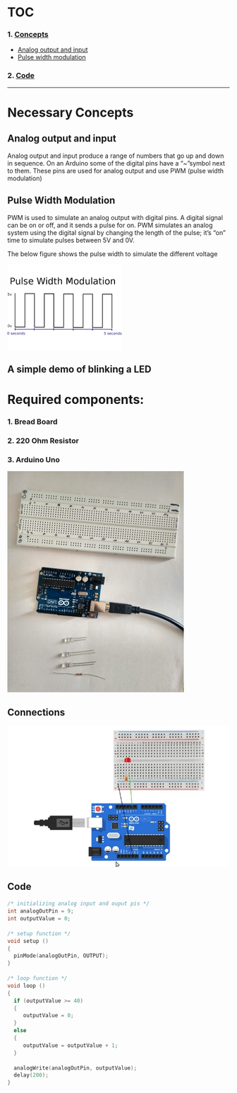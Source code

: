# TOC
### 1. [Concepts](#Analog-output-and-input)
  * [Analog output and input](#Analog-output-and-input)
  * [Pulse width modulation](#Pulse-Width-Modulation)
### 2. [Code](https://google.com)

-----------------------------------------

#  Necessary Concepts
## Analog output and input
Analog output and input produce a range of numbers that go up and down in sequence. On an Arduino some of the digital pins have a “~”symbol next to them. These pins are used for analog output and use PWM (pulse
width modulation)

## Pulse Width Modulation
PWM is used to simulate an analog output with digital pins. A digital signal can be on or off, and it sends a pulse for on. PWM simulates an analog system using the digital signal by changing the length of the pulse; it’s “on” time to simulate pulses between 5V and 0V.

The below figure shows the pulse width to simulate the different voltage

![Image demonstrating PWM](images/intro/pwm.png)

## A simple demo of blinking a LED
# Required components:
### 1. Bread Board
### 2. 220 Ohm Resistor
### 3. Arduino Uno

<img src="images/demo/initcomponents.jpg" height="500" width="400">

## Connections

![Circuit connections](images/demo/circuitconn.jpg)

## Code
```c
/* initializing analog input and ouput pis */
int analogOutPin = 9;
int outputValue = 0;

/* setup function */
void setup () 
{
  pinMode(analogOutPin, OUTPUT);
}

/* loop function */
void loop () 
{
  if (outputValue >= 40)
  {
     outputValue = 0;
  }
  else 
  {
     outputValue = outputValue + 1;
  }
  
  analogWrite(analogOutPin, outputValue);
  delay(200);
}
```

